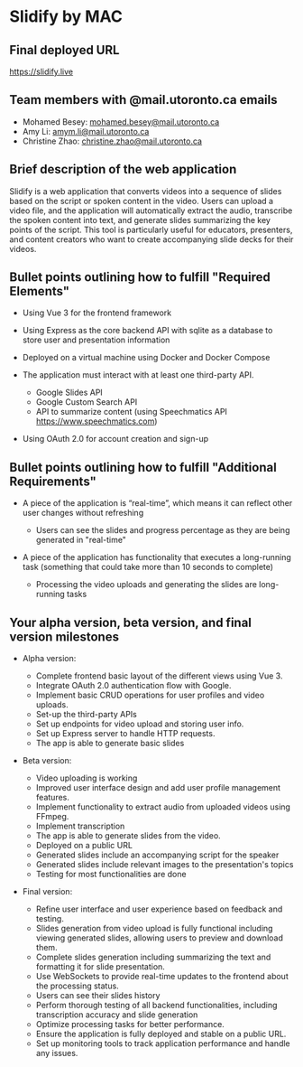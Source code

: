 # Slidify by MAC

## Final deployed URL
https://slidify.live

## Team members with @mail.utoronto.ca emails

- Mohamed Besey: mohamed.besey@mail.utoronto.ca
- Amy Li: amym.li@mail.utoronto.ca
- Christine Zhao: christine.zhao@mail.utoronto.ca

## Brief description of the web application

Slidify is a web application that converts videos into a sequence of slides based on the script or spoken content in the video. Users can upload a video file, and the application will automatically extract the audio, transcribe the spoken content into text, and generate slides summarizing the key points of the script. This tool is particularly useful for educators, presenters, and content creators who want to create accompanying slide decks for their videos.

## Bullet points outlining how to fulfill "Required Elements"

- Using Vue 3 for the frontend framework

- Using Express as the core backend API with sqlite as a database to store user and presentation information

- Deployed on a virtual machine using Docker and Docker Compose

- The application must interact with at least one third-party API.

  - Google Slides API
  - Google Custom Search API
  - API to summarize content (using Speechmatics API https://www.speechmatics.com)

- Using OAuth 2.0 for account creation and sign-up

## Bullet points outlining how to fulfill "Additional Requirements"

- A piece of the application is “real-time”, which means it can reflect other
  user changes without refreshing

  - Users can see the slides and progress percentage as they are being generated in "real-time"

- A piece of the application has functionality that executes a long-running task
  (something that could take more than 10 seconds to complete)
  - Processing the video uploads and generating the slides are
    long-running tasks

## Your alpha version, beta version, and final version milestones

- Alpha version:

  - Complete frontend basic layout of the different views using Vue 3.
  - Integrate OAuth 2.0 authentication flow with Google.
  - Implement basic CRUD operations for user profiles and video uploads.
  - Set-up the third-party APIs
  - Set up endpoints for video upload and storing user info.
  - Set up Express server to handle HTTP requests.
  - The app is able to generate basic slides

- Beta version:

  - Video uploading is working
  - Improved user interface design and add user profile management features.
  - Implement functionality to extract audio from uploaded videos using FFmpeg.
  - Implement transcription
  - The app is able to generate slides from the video.
  - Deployed on a public URL
  - Generated slides include an accompanying script for the speaker
  - Generated slides include relevant images to the presentation's topics
  - Testing for most functionalities are done

- Final version:
  - Refine user interface and user experience based on feedback and testing.
  - Slides generation from video upload is fully functional including viewing generated slides, allowing users to preview and download them.
  - Complete slides generation including summarizing the text and formatting it for slide presentation.
  - Use WebSockets to provide real-time updates to the frontend about the processing status.
  - Users can see their slides history
  - Perform thorough testing of all backend functionalities, including transcription accuracy and slide generation
  - Optimize processing tasks for better performance.
  - Ensure the application is fully deployed and stable on a public URL.
  - Set up monitoring tools to track application performance and handle any issues.
